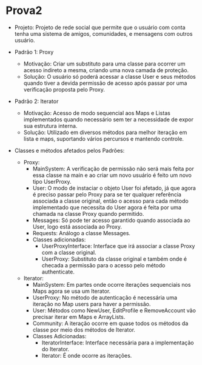 # Prova2

- Projeto: Projeto de rede social que permite que o usuário com conta tenha uma sistema de amigos, comunidades, e mensagens com outros usuário. 

- Padrão 1: Proxy
	- Motivação: Criar um substituto para uma classe para ocorrer um acesso indireto a mesma, criando uma nova camada de proteção.
	- Solução: O usuário só poderá acessar a classe User e seus métodos quando tiver a devida permissão de acesso após passar por uma verificação proposta pelo Proxy.

- Padrão 2: Iterator
	- Motivação: Acesso de modo sequencial aos Maps e Listas implementados quando necessário sem ter a necessidade de expor sua estrutura interna.
	- Solução: Utilizado em diversos métodos para melhor iteração em lista e maps, suportando vários percursos e mantendo controle.


- Classes e métodos afetados pelos Padrões:
	- Proxy:
		- MainSystem: A verificação de permissão não será mais feita por essa classe na main e ao criar um novo usuário é feito um novo tipo UserProxy. 
		- User: O modo de instaciar o objeto User foi afetado, já que agora é preciso passar pelo Proxy para se ter qualquer referência associada a classe original, então o acesso para cada método implementado que necessita do User agora é feita por uma chamada na classe Proxy quando permitido.
		- Messages: Só pode ter acesso garantido quando associada ao User, logo está associada ao Proxy.
		- Requests: Análogo a classe Messages.
		- Classes adicionadas:
		  - UserProxyInterface: Interface que irá associar a classe Proxy com a classe original.  
		  - UserProxy: Substituto da classe original e também onde é checada a permissão para o acesso pelo método authenticate.
	- Iterator:
		- MainSystem: Em partes onde ocorre iterações sequenciais nos Maps agora se usa um Iterator.
		- UserProxy: No método de autenticação é necessária uma iteração no Map users para haver a permissão.
		- User: Métodos como NewUser, EditProfile e RemoveAccount vão precisar iterar em Maps e ArrayLists.
		- Community: A iteração ocorre em quase todos os métodos da classe por meio dos métodos de Iterator.
		- Classes Adicionadas:
			- IteratorInterface: Interface necessária para a implementação do Iterator.
			- Iterator: É onde ocorre as iterações.
